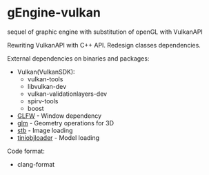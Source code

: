 # gEngine-vulkan
sequel of graphic engine with substitution of openGL with VulkanAPI

Rewriting VulkanAPI with C++ API.
Redesign classes dependencies.

External dependencies on binaries and packages:
- Vulkan(VulkanSDK):
  - vulkan-tools
  - libvulkan-dev
  - vulkan-validationlayers-dev
  - spirv-tools
  - boost
- [GLFW](https://github.com/glfw/glfw) - Window dependency
- [glm](https://github.com/g-truc/glm) - Geometry operations for 3D
- [stb](https://github.com/nothings/stb) - Image loading
- [tiniobjloader](https://github.com/tinyobjloader/tinyobjloader) - Model loading
  
Code format:
- clang-format
